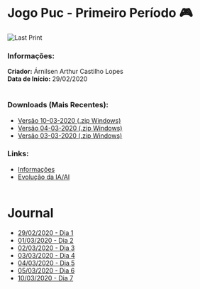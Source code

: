 # Jogo Puc - Primeiro Período :video_game:

![Last Print](https://media.giphy.com/media/hQQoTPUdUPSU9qVy70/giphy.gif)

### Informações:
**Criador:** Árnilsen Arthur Castilho Lopes<br/>
**Data de Início:** 29/02/2020
<br/><br/>
### Downloads (Mais Recentes):
* [Versão 10-03-2020 (.zip Windows)](GitHub/Exports/10-03-2020-Windows.zip)
* [Versão 04-03-2020 (.zip Windows)](GitHub/Exports/04-03-2020-Windows.zip)
* [Versão 03-03-2020 (.zip Windows)](GitHub/Exports/03-03-2020-Windows.zip)
### Links:
* [Informações](#informações)
* [Evolução da IA/AI](GitHub/AIEvolution.md)
<br/><br/>
# Journal
* [29/02/2020 - Dia 1](GitHub/Journal/29-02-2020.md)
* [01/03/2020 - Dia 2](GitHub/Journal/01-03-2020.md)
* [02/03/2020 - Dia 3](GitHub/Journal/02-03-2020.md)
* [03/03/2020 - Dia 4](GitHub/Journal/03-03-2020.md)
* [04/03/2020 - Dia 5](GitHub/Journal/04-03-2020.md)
* [05/03/2020 - Dia 6](GitHub/Journal/05-03-2020.md)
* [10/03/2020 - Dia 7](GitHub/Journal/10-03-2020.md)
